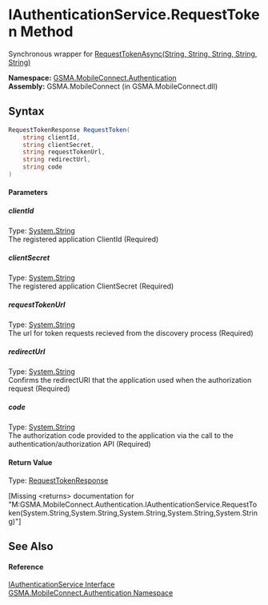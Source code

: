 IAuthenticationService.RequestToken Method
==========================================
Synchronous wrapper for [RequestTokenAsync(String, String, String, String, String)][1]

**Namespace:** [GSMA.MobileConnect.Authentication][2]  
**Assembly:** GSMA.MobileConnect (in GSMA.MobileConnect.dll)

Syntax
------

```csharp
RequestTokenResponse RequestToken(
	string clientId,
	string clientSecret,
	string requestTokenUrl,
	string redirectUrl,
	string code
)
```

#### Parameters

##### *clientId*
Type: [System.String][3]  
The registered application ClientId (Required)

##### *clientSecret*
Type: [System.String][3]  
The registered application ClientSecret (Required)

##### *requestTokenUrl*
Type: [System.String][3]  
The url for token requests recieved from the discovery process (Required)

##### *redirectUrl*
Type: [System.String][3]  
Confirms the redirectURI that the application used when the authorization request (Required)

##### *code*
Type: [System.String][3]  
The authorization code provided to the application via the call to the authentication/authorization API (Required)

#### Return Value
Type: [RequestTokenResponse][4]  

[Missing &lt;returns> documentation for "M:GSMA.MobileConnect.Authentication.IAuthenticationService.RequestToken(System.String,System.String,System.String,System.String,System.String)"]


See Also
--------

#### Reference
[IAuthenticationService Interface][5]  
[GSMA.MobileConnect.Authentication Namespace][2]  

[1]: RequestTokenAsync.md
[2]: ../README.md
[3]: http://msdn.microsoft.com/en-us/library/s1wwdcbf
[4]: ../RequestTokenResponse/README.md
[5]: README.md
[6]: ../../_icons/Help.png
